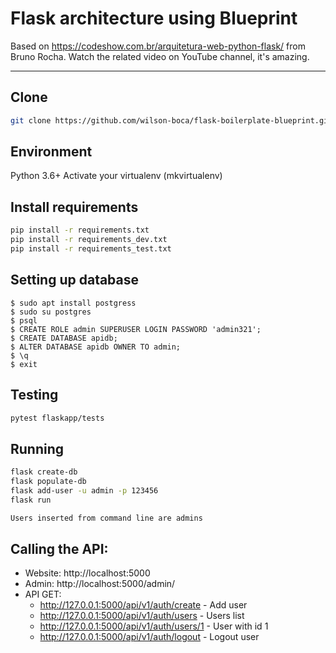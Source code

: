 # Flask architecture using Blueprint

Based on https://codeshow.com.br/arquitetura-web-python-flask/ from Bruno Rocha.
Watch the related video on YouTube channel, it's amazing.

---

## Clone

```bash
git clone https://github.com/wilson-boca/flask-boilerplate-blueprint.git
```

## Environment

Python 3.6+
Activate your virtualenv (mkvirtualenv)

## Install requirements

```bash
pip install -r requirements.txt
pip install -r requirements_dev.txt
pip install -r requirements_test.txt
```

## Setting up database

```
$ sudo apt install postgress
$ sudo su postgres
$ psql
$ CREATE ROLE admin SUPERUSER LOGIN PASSWORD 'admin321';
$ CREATE DATABASE apidb;
$ ALTER DATABASE apidb OWNER TO admin;
$ \q
$ exit
```
## Testing

```bash
pytest flaskapp/tests
```

## Running

```bash
flask create-db
flask populate-db
flask add-user -u admin -p 123456
flask run

Users inserted from command line are admins
```

## Calling the API:

- Website: http://localhost:5000
- Admin: http://localhost:5000/admin/
- API GET:
  - http://127.0.0.1:5000/api/v1/auth/create - Add user
  - http://127.0.0.1:5000/api/v1/auth/users - Users list
  - http://127.0.0.1:5000/api/v1/auth/users/1 - User with id 1
  - http://127.0.0.1:5000/api/v1/auth/logout - Logout user
 